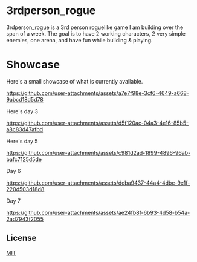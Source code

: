 # 3rdperson_rogue

3rdperson_rogue is a 3rd person roguelike game I am building over the span of a week. 
The goal is to have 2 working characters, 2 very simple enemies, one arena, and have fun while building & playing. 
# Showcase

Here's a small showcase of what is currently available.

https://github.com/user-attachments/assets/a7e7f98e-3cf6-4649-a668-9abcd18d5d78

Here's day 3

https://github.com/user-attachments/assets/d5f120ac-04a3-4e16-85b5-a8c83d47afbd

Here's day 5



https://github.com/user-attachments/assets/c981d2ad-1899-4896-96ab-bafc7125d5de

Day 6



https://github.com/user-attachments/assets/deba9437-44a4-4dbe-9e1f-220d503d18d8

Day 7



https://github.com/user-attachments/assets/ae24fb8f-6b93-4d58-b54a-2ad7943f2055


## License


[MIT](https://choosealicense.com/licenses/mit/)
